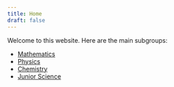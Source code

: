 ```yaml
---
title: Home
draft: false
---
```


Welcome to this website. Here are the main subgroups:

- [Mathematics](math.md)
- [Physics](physics.md)
- [Chemistry](chemistry.md)
- [Junior Science](junior_science.md)
